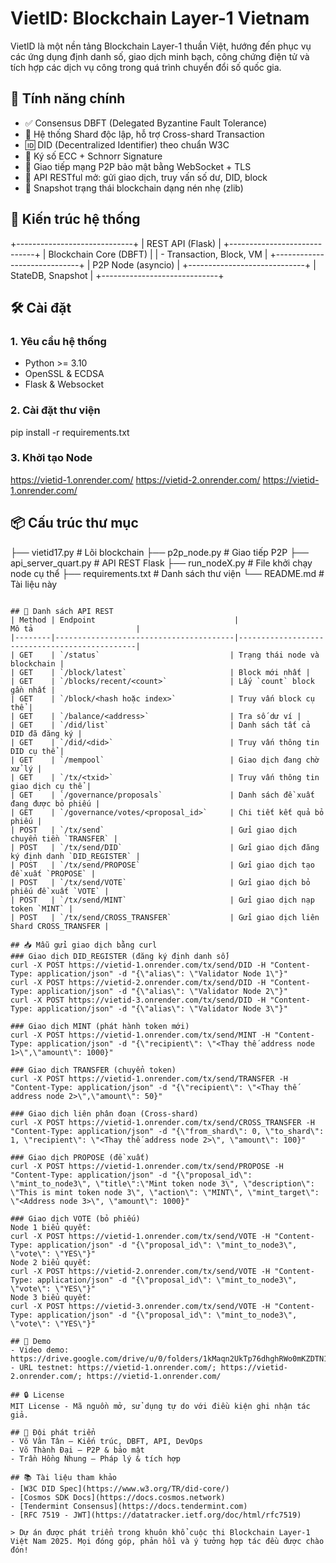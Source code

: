 # VietID: Blockchain Layer-1 Vietnam

VietID là một nền tảng Blockchain Layer-1 thuần Việt, 
hướng đến phục vụ các ứng dụng định danh số, giao dịch minh bạch, 
công chứng điện tử và tích hợp các dịch vụ công trong quá trình chuyển đổi số quốc gia.

## 🚀 Tính năng chính
- ✅ Consensus DBFT (Delegated Byzantine Fault Tolerance)
- 🧱 Hệ thống Shard độc lập, hỗ trợ Cross-shard Transaction
- 🆔 DID (Decentralized Identifier) theo chuẩn W3C
- 🔐 Ký số ECC + Schnorr Signature
- 📡 Giao tiếp mạng P2P bảo mật bằng WebSocket + TLS
- 🔁 API RESTful mở: gửi giao dịch, truy vấn số dư, DID, block
- 💾 Snapshot trạng thái blockchain dạng nén nhẹ (zlib)

## 🧩 Kiến trúc hệ thống
+-----------------------------+
|     REST API (Flask)       |
+-----------------------------+
|    Blockchain Core (DBFT)  |
|  - Transaction, Block, VM  |
+-----------------------------+
|      P2P Node (asyncio)    |
+-----------------------------+
|       StateDB, Snapshot    |
+-----------------------------+

## 🛠 Cài đặt
### 1. Yêu cầu hệ thống
- Python >= 3.10
- OpenSSL & ECDSA
- Flask & Websocket

### 2. Cài đặt thư viện
pip install -r requirements.txt

### 3. Khởi tạo Node
https://vietid-1.onrender.com/
https://vietid-2.onrender.com/
https://vietid-1.onrender.com/

## 📦 Cấu trúc thư mục

├── vietid17.py               # Lõi blockchain
├── p2p_node.py               # Giao tiếp P2P
├── api_server_quart.py       # API REST Flask
├── run_nodeX.py              # File khởi chạy node cụ thể
├── requirements.txt          # Danh sách thư viện
└── README.md                 # Tài liệu này
```

## 📡 Danh sách API REST
| Method | Endpoint                               |                   Mô tả                       |
|--------|----------------------------------------|-----------------------------------------------|
| GET    | `/status`                             | Trạng thái node và blockchain |
| GET    | `/block/latest`                       | Block mới nhất |
| GET    | `/blocks/recent/<count>`              | Lấy `count` block gần nhất |
| GET    | `/block/<hash hoặc index>`            | Truy vấn block cụ thể |
| GET    | `/balance/<address>`                  | Tra số dư ví |
| GET    | `/did/list`                           | Danh sách tất cả DID đã đăng ký |
| GET    | `/did/<did>`                          | Truy vấn thông tin DID cụ thể |
| GET    | `/mempool`                            | Giao dịch đang chờ xử lý |
| GET    | `/tx/<txid>`                          | Truy vấn thông tin giao dịch cụ thể |
| GET    | `/governance/proposals`               | Danh sách đề xuất đang được bỏ phiếu |
| GET    | `/governance/votes/<proposal_id>`     | Chi tiết kết quả bỏ phiếu |
| POST   | `/tx/send`                            | Gửi giao dịch chuyển tiền `TRANSFER` |
| POST   | `/tx/send/DID`                        | Gửi giao dịch đăng ký định danh `DID_REGISTER` |
| POST   | `/tx/send/PROPOSE`                    | Gửi giao dịch tạo đề xuất `PROPOSE` |
| POST   | `/tx/send/VOTE`                       | Gửi giao dịch bỏ phiếu đề xuất `VOTE` |
| POST   | `/tx/send/MINT`                       | Gửi giao dịch nạp token `MINT` |
| POST   | `/tx/send/CROSS_TRANSFER`             | Gửi giao dịch liên Shard CROSS_TRANSFER |

## 📥 Mẫu gửi giao dịch bằng curl
### Giao dịch DID_REGISTER (đăng ký định danh số)
curl -X POST https://vietid-1.onrender.com/tx/send/DID -H "Content-Type: application/json" -d "{\"alias\": \"Validator Node 1\"}"
curl -X POST https://vietid-2.onrender.com/tx/send/DID -H "Content-Type: application/json" -d "{\"alias\": \"Validator Node 2\"}"
curl -X POST https://vietid-3.onrender.com/tx/send/DID -H "Content-Type: application/json" -d "{\"alias\": \"Validator Node 3\"}"

### Giao dịch MINT (phát hành token mới)
curl -X POST https://vietid-1.onrender.com/tx/send/MINT -H "Content-Type: application/json" -d "{\"recipient\": \"<Thay thế address node 1>\",\"amount\": 1000}"

### Giao dịch TRANSFER (chuyển token)
curl -X POST https://vietid-1.onrender.com/tx/send/TRANSFER -H "Content-Type: application/json" -d "{\"recipient\": \"<Thay thế address node 2>\",\"amount\": 50}"

### Giao dịch liên phân đoạn (Cross-shard)
curl -X POST https://vietid-1.onrender.com/tx/send/CROSS_TRANSFER -H "Content-Type: application/json" -d "{\"from_shard\": 0, \"to_shard\": 1, \"recipient\": \"<Thay thế address node 2>\", \"amount\": 100}"

### Giao dịch PROPOSE (đề xuất)
curl -X POST https://vietid-1.onrender.com/tx/send/PROPOSE -H "Content-Type: application/json" -d "{\"proposal_id\": \"mint_to_node3\", \"title\":\"Mint token node 3\", \"description\": \"This is mint token node 3\", \"action\": \"MINT\", \"mint_target\": \"<Address node 3>\", \"amount\": 1000}"

### Giao dịch VOTE (bỏ phiếu)
Node 1 biểu quyết:
curl -X POST https://vietid-1.onrender.com/tx/send/VOTE -H "Content-Type: application/json" -d "{\"proposal_id\": \"mint_to_node3\", \"vote\": \"YES\"}"
Node 2 biểu quyết:
curl -X POST https://vietid-2.onrender.com/tx/send/VOTE -H "Content-Type: application/json" -d "{\"proposal_id\": \"mint_to_node3\", \"vote\": \"YES\"}"
Node 3 biểu quyết:
curl -X POST https://vietid-3.onrender.com/tx/send/VOTE -H "Content-Type: application/json" -d "{\"proposal_id\": \"mint_to_node3\", \"vote\": \"YES\"}"

## 🔬 Demo
- Video demo: https://drive.google.com/drive/u/0/folders/1kMaqn2UkTp76dhghRWo0mKZDTN1J8URm
- URL testnet: https://vietid-1.onrender.com/; https://vietid-2.onrender.com/; https://vietid-1.onrender.com/

## 🔒 License
MIT License - Mã nguồn mở, sử dụng tự do với điều kiện ghi nhận tác giả.

## 👥 Đội phát triển
- Võ Văn Tân – Kiến trúc, DBFT, API, DevOps
- Võ Thành Đại – P2P & bảo mật
- Trần Hồng Nhung – Pháp lý & tích hợp

## 📚 Tài liệu tham khảo
- [W3C DID Spec](https://www.w3.org/TR/did-core/)
- [Cosmos SDK Docs](https://docs.cosmos.network)
- [Tendermint Consensus](https://docs.tendermint.com)
- [RFC 7519 - JWT](https://datatracker.ietf.org/doc/html/rfc7519)

> Dự án được phát triển trong khuôn khổ cuộc thi Blockchain Layer-1 Việt Nam 2025. Mọi đóng góp, phản hồi và ý tưởng hợp tác đều được chào đón!
